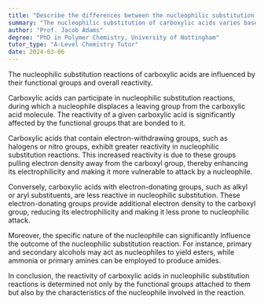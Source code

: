 ```yaml
---
title: "Describe the differences between the nucleophilic substitution of different carboxylic acids"
summary: "The nucleophilic substitution of carboxylic acids varies based on their functional groups and reactivity."
author: "Prof. Jacob Adams"
degree: "PhD in Polymer Chemistry, University of Nottingham"
tutor_type: "A-Level Chemistry Tutor"
date: 2024-03-06
---
```


The nucleophilic substitution reactions of carboxylic acids are influenced by their functional groups and overall reactivity.

Carboxylic acids can participate in nucleophilic substitution reactions, during which a nucleophile displaces a leaving group from the carboxylic acid molecule. The reactivity of a given carboxylic acid is significantly affected by the functional groups that are bonded to it.

Carboxylic acids that contain electron-withdrawing groups, such as halogens or nitro groups, exhibit greater reactivity in nucleophilic substitution reactions. This increased reactivity is due to these groups pulling electron density away from the carboxyl group, thereby enhancing its electrophilicity and making it more vulnerable to attack by a nucleophile.

Conversely, carboxylic acids with electron-donating groups, such as alkyl or aryl substituents, are less reactive in nucleophilic substitution. These electron-donating groups provide additional electron density to the carboxyl group, reducing its electrophilicity and making it less prone to nucleophilic attack.

Moreover, the specific nature of the nucleophile can significantly influence the outcome of the nucleophilic substitution reaction. For instance, primary and secondary alcohols may act as nucleophiles to yield esters, while ammonia or primary amines can be employed to produce amides.

In conclusion, the reactivity of carboxylic acids in nucleophilic substitution reactions is determined not only by the functional groups attached to them but also by the characteristics of the nucleophile involved in the reaction.
    